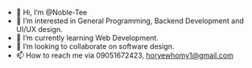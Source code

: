 - 👋 Hi, I’m @Noble-Tee
- 👀 I’m interested in General Programming, Backend Development and UI/UX design.
- 🌱 I’m currently learning Web Development.
- 💞️ I’m looking to collaborate on software design.
- 📫 How to reach me via 09051672423, horyewhomy1@gmail.com

<!---
Noble-Tee/Noble-Tee is a ✨ special ✨ repository because its `README.md` (this file) appears on your GitHub profile.
You can click the Preview link to take a look at your changes.
--->
